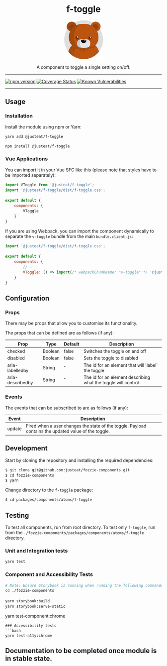 <div align="center">

# f-toggle

<img width="125" alt="Fozzie Bear" src="../../../../bear.png" />

A component to toggle a single setting on/off.

</div>

---

[![npm version](https://badge.fury.io/js/%40justeat%2Ff-toggle.svg)](https://badge.fury.io/js/%40justeat%2Ff-toggle)
[![Coverage Status](https://coveralls.io/repos/github/justeat/f-toggle/badge.svg)](https://coveralls.io/github/justeat/f-toggle)
[![Known Vulnerabilities](https://snyk.io/test/github/justeat/f-toggle/badge.svg?targetFile=package.json)](https://snyk.io/test/github/justeat/f-toggle?targetFile=package.json)

---

## Usage

### Installation

Install the module using npm or Yarn:

```sh
yarn add @justeat/f-toggle
```

```sh
npm install @justeat/f-toggle
```



### Vue Applications

You can import it in your Vue SFC like this (please note that styles have to be imported separately):

```js
import VToggle from '@justeat/f-toggle';
import '@justeat/f-toggle/dist/f-toggle.css';

export default {
    components: {
        VToggle
    }
}
```

If you are using Webpack, you can import the component dynamically to separate the `v-toggle` bundle from the main `bundle.client.js`:

```js
import '@justeat/f-toggle/dist/f-toggle.css';

export default {
    components: {
        // …
        VToggle: () => import(/* webpackChunkName: "v-toggle" */ '@justeat/f-toggle')
    }
}
```

## Configuration

### Props

There may be props that allow you to customise its functionality.

The props that can be defined are as follows (if any):

| Prop  | Type  | Default | Description |
| ----- | ----- | ------- | ----------- |
| checked | Boolean | false | Switches the toggle on and off |
| disabled | Boolean | false | Sets the toggle to disabled |
| aria-labelledby | String | '' | The id for an element that will 'label' the toggle |
| aria-describedby | String | '' | The id for an element describing what the toggle will control |

### Events

The events that can be subscribed to are as follows (if any):

| Event | Description |
| ----- | ----------- |
| update | Fired when a user changes the state of the toggle. Payload contains the updated value of the toggle. |

## Development

Start by cloning the repository and installing the required dependencies:

```sh
$ git clone git@github.com:justeat/fozzie-components.git
$ cd fozzie-components
$ yarn
```

Change directory to the `f-toggle` package:

```sh
$ cd packages/components/atoms/f-toggle
```

## Testing

To test all components, run from root directory.
To test only `f-toggle`, run from the `./fozzie-components/packages/components/atoms/f-toggle` directory.

### Unit and Integration tests

```sh
yarn test
```

### Component and Accessibility Tests

```bash
# Note: Ensure Storybook is running when running the following commands
cd ./fozzie-components

yarn storybook:build
yarn storybook:serve-static
```

yarn test-component:chrome
```
### Accessibility tests
```bash
yarn test-a11y:chrome
```
## Documentation to be completed once module is in stable state.


